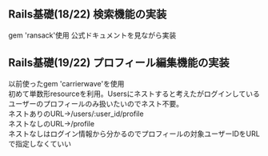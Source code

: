 ## Rails基礎(18/22) 検索機能の実装  
gem 'ransack'使用 
公式ドキュメントを見ながら実装  

## Rails基礎(19/22) プロフィール編集機能の実装  
以前使ったgem 'carrierwave'を使用  
初めて単数形resourceを利用。Usersにネストすると考えたがログインしているユーザーのプロフィールのみ扱いたいのでネスト不要。  
ネストありのURL→/users/:user_id/profile  
ネストなしのURL→/profile  
ネストなしはログイン情報から分かるのでプロフィールの対象ユーザーIDをURLで指定しなくていい
